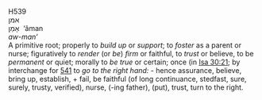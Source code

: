 <body>
  <p>H539<br>  אמן  <br> אָמַן  ‎  ‘âman  <br><i>aw-man‘ </i><br>A primitive root; properly to <i>build</i> <i>up</i> or <i>support</i>; to <i>foster</i> as a parent or nurse; figuratively to <i>render</i> (or <i>be</i>) <i>firm</i> or faithful, to <i>trust</i> or believe, to be <i>permanent</i> or quiet; morally to <i>be</i> <i>true</i> or certain; once (in <a href="isa030.htm#021">Isa 30:21</a>; by interchange for <a href="h0541.htm">541</a>  to <i>go</i> <i>to</i> <i>the</i> <i>right</i> <i>hand: - </i>hence assurance, believe, bring up, establish, + fail, be faithful (of long continuance, stedfast, sure, surely, trusty, verified), nurse, (-ing father), (put), trust, turn to the right.<br></p>
 </body>